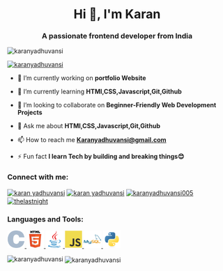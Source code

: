 <h1 align="center">Hi 👋, I'm Karan</h1>
<h3 align="center">A passionate frontend developer from India</h3>

<p align="left"> <img src="https://komarev.com/ghpvc/?username=karanyadhuvansi&label=Profile%20views&color=0e75b6&style=flat" alt="karanyadhuvansi" /> </p>

<p align="left"> <a href="https://github.com/ryo-ma/github-profile-trophy"><img src="https://github-profile-trophy.vercel.app/?username=karanyadhuvansi" alt="karanyadhuvansi" /></a> </p>

- 🔭 I’m currently working on **portfolio Website**

- 🌱 I’m currently learning **HTMl,CSS,Javascript,Git,Github**

- 👯 I’m looking to collaborate on **Beginner-Friendly Web Development Projects**

- 💬 Ask me about **HTMl,CSS,Javascript,Git,Github**

- 📫 How to reach me **Karanyadhuvansi@gmail.com**

- ⚡ Fun fact **I learn Tech by building and breaking things😊**

<h3 align="left">Connect with me:</h3>
<p align="left">
<a href="https://twitter.com/karan yadhuvansi" target="blank"><img align="center" src="https://raw.githubusercontent.com/rahuldkjain/github-profile-readme-generator/master/src/images/icons/Social/twitter.svg" alt="karan yadhuvansi" height="30" width="40" /></a>
<a href="https://linkedin.com/in/karan yadhuvansi" target="blank"><img align="center" src="https://raw.githubusercontent.com/rahuldkjain/github-profile-readme-generator/master/src/images/icons/Social/linked-in-alt.svg" alt="karan yadhuvansi" height="30" width="40" /></a>
<a href="https://instagram.com/karanyadhuvansi005" target="blank"><img align="center" src="https://raw.githubusercontent.com/rahuldkjain/github-profile-readme-generator/master/src/images/icons/Social/instagram.svg" alt="karanyadhuvansi005" height="30" width="40" /></a>
<a href="https://www.youtube.com/c/thelastnight" target="blank"><img align="center" src="https://raw.githubusercontent.com/rahuldkjain/github-profile-readme-generator/master/src/images/icons/Social/youtube.svg" alt="thelastnight" height="30" width="40" /></a>
</p>

<h3 align="left">Languages and Tools:</h3>
<p align="left"> <a href="https://www.cprogramming.com/" target="_blank" rel="noreferrer"> <img src="https://raw.githubusercontent.com/devicons/devicon/master/icons/c/c-original.svg" alt="c" width="40" height="40"/> </a> <a href="https://www.w3.org/html/" target="_blank" rel="noreferrer"> <img src="https://raw.githubusercontent.com/devicons/devicon/master/icons/html5/html5-original-wordmark.svg" alt="html5" width="40" height="40"/> </a> <a href="https://www.java.com" target="_blank" rel="noreferrer"> <img src="https://raw.githubusercontent.com/devicons/devicon/master/icons/java/java-original.svg" alt="java" width="40" height="40"/> </a> <a href="https://developer.mozilla.org/en-US/docs/Web/JavaScript" target="_blank" rel="noreferrer"> <img src="https://raw.githubusercontent.com/devicons/devicon/master/icons/javascript/javascript-original.svg" alt="javascript" width="40" height="40"/> </a> <a href="https://www.mysql.com/" target="_blank" rel="noreferrer"> <img src="https://raw.githubusercontent.com/devicons/devicon/master/icons/mysql/mysql-original-wordmark.svg" alt="mysql" width="40" height="40"/> </a> <a href="https://www.python.org" target="_blank" rel="noreferrer"> <img src="https://raw.githubusercontent.com/devicons/devicon/master/icons/python/python-original.svg" alt="python" width="40" height="40"/> </a> </p>

<p><img align="left" src="https://github-readme-stats.vercel.app/api/top-langs?username=karanyadhuvansi&show_icons=true&locale=en&layout=compact" alt="karanyadhuvansi" /></p>

<p>&nbsp;<img align="center" src="https://github-readme-stats.vercel.app/api?username=karanyadhuvansi&show_icons=true&locale=en" alt="karanyadhuvansi" /></p>




